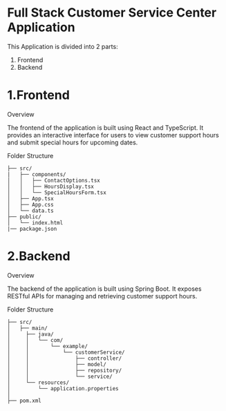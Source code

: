 # Full Stack Customer Service Center Application

This Application is divided into 2 parts:
1. Frontend
2. Backend


# 1.Frontend

Overview

The frontend of the application is built using React and TypeScript. It provides an interactive interface for users to view customer support hours and submit special hours for upcoming dates.

Folder Structure                 
    
    ├── src/
    |   ├── components/         
    │   │   ├── ContactOptions.tsx
    │   │   ├── HoursDisplay.tsx
    │   │   └── SpecialHoursForm.tsx
    │   ├── App.tsx              
    │   ├── App.css            
    │   └── data.ts            
    ├── public/                
    │   └── index.html
    |── package.json             


# 2.Backend

Overview

The backend of the application is built using Spring Boot. It exposes RESTful APIs for managing and retrieving customer support hours.

Folder Structure

   
    ├── src/
    │   ├── main/
    │     ├── java/
    │     │   └── com/
    │     │       └── example/
    │     │           └── customerService/
    │     │               ├── controller/        
    │     │               ├── model/            
    │     │               ├── repository/       
    │     │               └── service/           
    │     └── resources/
    │         └── application.properties         
    │                                   
    ├── pom.xml                                                                      

